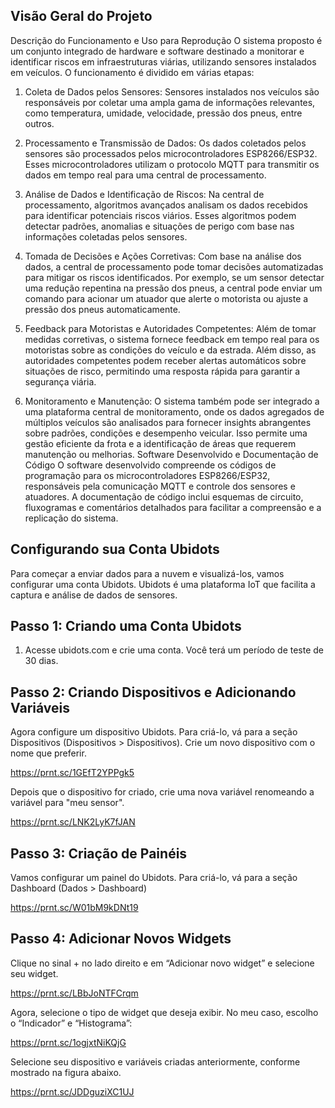 ## Visão Geral do Projeto 

Descrição do Funcionamento e Uso para Reprodução 
O sistema proposto é um conjunto integrado de hardware e software destinado a monitorar e 
identificar riscos em infraestruturas viárias, utilizando sensores instalados em veículos. O 
funcionamento é dividido em várias etapas: 

1. Coleta de Dados pelos Sensores: Sensores instalados nos veículos são responsáveis por 
coletar uma ampla gama de informações relevantes, como temperatura, umidade, 
velocidade, pressão dos pneus, entre outros.

3. Processamento e Transmissão de Dados: Os dados coletados pelos sensores são 
processados pelos microcontroladores ESP8266/ESP32. Esses microcontroladores 
utilizam o protocolo MQTT para transmitir os dados em tempo real para uma central de 
processamento. 

4. Análise de Dados e Identificação de Riscos: Na central de processamento, algoritmos 
avançados analisam os dados recebidos para identificar potenciais riscos viários. Esses 
algoritmos podem detectar padrões, anomalias e situações de perigo com base nas 
informações coletadas pelos sensores. 

5. Tomada de Decisões e Ações Corretivas: Com base na análise dos dados, a central de 
processamento pode tomar decisões automatizadas para mitigar os riscos identificados. 
Por exemplo, se um sensor detectar uma redução repentina na pressão dos pneus, a 
central pode enviar um comando para acionar um atuador que alerte o motorista ou 
ajuste a pressão dos pneus automaticamente. 

6. Feedback para Motoristas e Autoridades Competentes: Além de tomar medidas 
corretivas, o sistema fornece feedback em tempo real para os motoristas sobre as 
condições do veículo e da estrada. Além disso, as autoridades competentes podem 
receber alertas automáticos sobre situações de risco, permitindo uma resposta rápida 
para garantir a segurança viária. 

7. Monitoramento e Manutenção: O sistema também pode ser integrado a uma 
plataforma central de monitoramento, onde os dados agregados de múltiplos veículos 
são analisados para fornecer insights abrangentes sobre padrões, condições e 
desempenho veicular. Isso permite uma gestão eficiente da frota e a identificação de 
áreas que requerem manutenção ou melhorias. 
Software Desenvolvido e Documentação de Código 
O software desenvolvido compreende os códigos de programação para os microcontroladores 
ESP8266/ESP32, responsáveis pela comunicação MQTT e controle dos sensores e atuadores. A 
documentação de código inclui esquemas de circuito, fluxogramas e comentários detalhados 
para facilitar a compreensão e a replicação do sistema.

## Configurando sua Conta Ubidots

Para começar a enviar dados para a nuvem e visualizá-los, vamos configurar uma conta Ubidots. Ubidots é uma plataforma IoT que facilita a captura e análise de dados de sensores.

## Passo 1: Criando uma Conta Ubidots

1. Acesse ubidots.com e crie uma conta. Você terá um período de teste de 30 dias.

## Passo 2: Criando Dispositivos e Adicionando Variáveis

Agora configure um dispositivo Ubidots. Para criá-lo, vá para a seção Dispositivos (Dispositivos > Dispositivos). Crie um novo dispositivo com o nome que preferir.

https://prnt.sc/1GEfT2YPPgk5

Depois que o dispositivo for criado, crie uma nova variável renomeando a variável para "meu sensor".

https://prnt.sc/LNK2LyK7fJAN

## Passo 3: Criação de Painéis

Vamos configurar um painel do Ubidots. Para criá-lo, vá para a seção Dashboard (Dados > Dashboard)

https://prnt.sc/W01bM9kDNt19

## Passo 4: Adicionar Novos Widgets

Clique no sinal + no lado direito e em “Adicionar novo widget” e selecione seu widget.

https://prnt.sc/LBbJoNTFCrqm

Agora, selecione o tipo de widget que deseja exibir. No meu caso, escolho o “Indicador” e “Histograma”:

https://prnt.sc/1ogjxtNiKQjG

Selecione seu dispositivo e variáveis criadas anteriormente, conforme mostrado na figura abaixo.

https://prnt.sc/JDDguziXC1UJ
